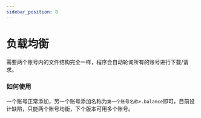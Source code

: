 ```yaml
---
sidebar_position: 8
---
```


# 负载均衡

需要两个账号内的文件结构完全一样，程序会自动轮询所有的账号进行下载/请求。

### 如何使用
一个账号正常添加，另一个账号添加名称为`第一个账号名称+.balance`即可，目前设计缺陷，只能两个账号均衡，下个版本可用多个账号。